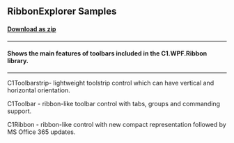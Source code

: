 ## RibbonExplorer Samples
#### [Download as zip](https://grapecity.github.io/DownGit/#/home?url=https://github.com/GrapeCity/ComponentOne-WPF-Samples/tree/master/NET_6/Ribbon/RibbonExplorer)
____
#### Shows the main features of toolbars included in the C1.WPF.Ribbon library.
____
C1Toolbarstrip- lightweight toolstrip control which can have vertical and horizontal orientation.

C1Toolbar - ribbon-like toolbar control with tabs, groups and commanding support.

C1Ribbon - ribbon-like control with new compact representation followed by MS Office 365 updates. 
